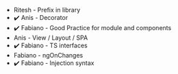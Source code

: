 * Ritesh  - Prefix in library
* ✔️ Anis - Decorator
* ✔️ Fabiano - Good Practice for module and components
* Anis    - View / Layout  / SPA
* ✔️ Fabiano - TS interfaces
* Fabiano - ngOnChanges
* ✔️ Fabiano - Injection syntax
